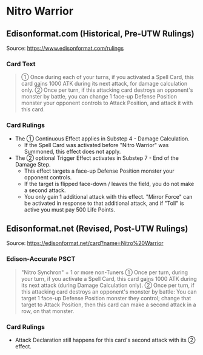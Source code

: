 # Nitro Warrior

## Edisonformat.com (Historical, Pre-UTW Rulings)

Source: https://www.edisonformat.com/rulings

### Card Text

> ① Once during each of your turns, if you activated a Spell Card, this card gains 1000 ATK during its next attack, for damage calculation only. ② Once per turn, if this attacking card destroys an opponent's monster by battle, you can change 1 face-up Defense Position monster your opponent controls to Attack Position, and attack it with this card.

### Card Rulings

*   The ① Continuous Effect applies in Substep 4 - Damage Calculation.
    *   If the Spell Card was activated before "Nitro Warrior" was Summoned, this effect does not apply.
*   The ② optional Trigger Effect activates in Substep 7 - End of the Damage Step.
    *   This effect targets a face-up Defense Position monster your opponent controls.
    *   If the target is flipped face-down / leaves the field, you do not make a second attack.
    *   You only gain 1 additional attack with this effect. "Mirror Force" can be activated in response to that additional attack, and if "Toll" is active you must pay 500 Life Points.

## Edisonformat.net (Revised, Post-UTW Rulings)

Source: https://edisonformat.net/card?name=Nitro%20Warrior

### Edison-Accurate PSCT

> "Nitro Synchron" + 1 or more non-Tuners
> ① Once per turn, during your turn, if you activate a Spell Card, this card gains 1000 ATK during its next attack (during Damage Calculation only).
> ② Once per turn, if this attacking card destroys an opponent's monster by battle:
> You can target 1 face-up Defense Position monster they control; change that target to Attack Position, then this card can make a second attack in a row, on that monster.

### Card Rulings

*   Attack Declaration still happens for this card's second attack with its ② effect.
            